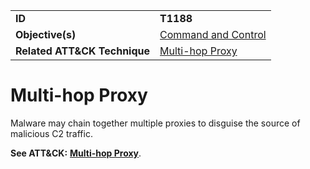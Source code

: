|||
|---------|------------------------|
|**ID**|**T1188**|
|**Objective(s)**|[Command and Control](https://github.com/MBCProject/mbc-markdown/tree/master/command-and-control)|
|**Related ATT&CK Technique**|[Multi-hop Proxy](https://attack.mitre.org/techniques/T1188/)|

Multi-hop Proxy
===============
Malware may chain together multiple proxies to disguise the source of malicious C2 traffic.

**See ATT&CK:** [**Multi-hop Proxy**](https://attack.mitre.org/techniques/T1188/).